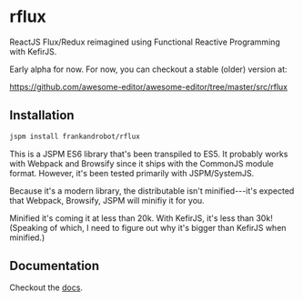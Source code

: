 # rflux

ReactJS Flux/Redux reimagined using Functional Reactive Programming with KefirJS.

Early alpha for now. For now, you can checkout a stable (older) version at:

https://github.com/awesome-editor/awesome-editor/tree/master/src/rflux

## Installation

```bash
jspm install frankandrobot/rflux
```

This is a JSPM ES6 library that's been transpiled to ES5.
It probably works with Webpack and Browsify since it ships with the CommonJS module format.
However, it's been tested primarily with JSPM/SystemJS.

Because it's a modern library, the distributable isn't minified---it's expected that Webpack, Browsify, JSPM 
will minifiy it for you.

Minified it's coming it at less than 20k. With KefirJS, it's less than 30k!
(Speaking of which, I need to figure out why it's bigger than KefirJS when minified.)

## Documentation

Checkout the [docs](/docs/).
